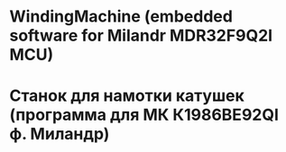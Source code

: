 # WindingMachine  (embedded software for Milandr MDR32F9Q2I MCU)

# Станок для намотки катушек (программа для МК К1986ВЕ92QI ф. Миландр)
